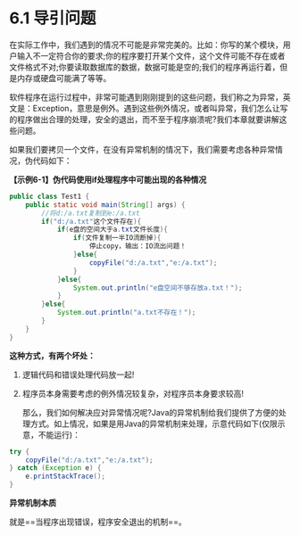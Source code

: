 # 6.1 导引问题

   在实际工作中，我们遇到的情况不可能是非常完美的。比如：你写的某个模块，用户输入不一定符合你的要求;你的程序要打开某个文件，这个文件可能不存在或者文件格式不对;你要读取数据库的数据，数据可能是空的;我们的程序再运行着，但是内存或硬盘可能满了等等。

   软件程序在运行过程中，非常可能遇到刚刚提到的这些问题，我们称之为异常，英文是：Exception，意思是例外。遇到这些例外情况，或者叫异常，我们怎么让写的程序做出合理的处理，安全的退出，而不至于程序崩溃呢?我们本章就要讲解这些问题。

   如果我们要拷贝一个文件，在没有异常机制的情况下，我们需要考虑各种异常情况，伪代码如下：

**【示例6-1】伪代码使用if处理程序中可能出现的各种情况**

```java
public class Test1 {
	public static void main(String[] args) {
		//将d:/a.txt复制到e:/a.txt
		if("d:/a.txt"这个文件存在){
			if(e盘的空间大于a.txt文件长度){
				if(文件复制一半IO流断掉){
					停止copy，输出：IO流出问题！
				}else{
					copyFile("d:/a.txt","e:/a.txt");
				}
			}else{
				System.out.println("e盘空间不够存放a.txt！");
			}
		}else{
			System.out.println("a.txt不存在！");
		}
	}
}
```

**这种方式，有两个坏处：**

1. 逻辑代码和错误处理代码放一起!

2. 程序员本身需要考虑的例外情况较复杂，对程序员本身要求较高!

   那么，我们如何解决应对异常情况呢?Java的异常机制给我们提供了方便的处理方式。如上情况，如果是用Java的异常机制来处理，示意代码如下(仅限示意，不能运行)：

```java
try {
	copyFile("d:/a.txt","e:/a.txt");
} catch (Exception e) {
	e.printStackTrace();
}
```

**异常机制本质**

   就是==当程序出现错误，程序安全退出的机制==。